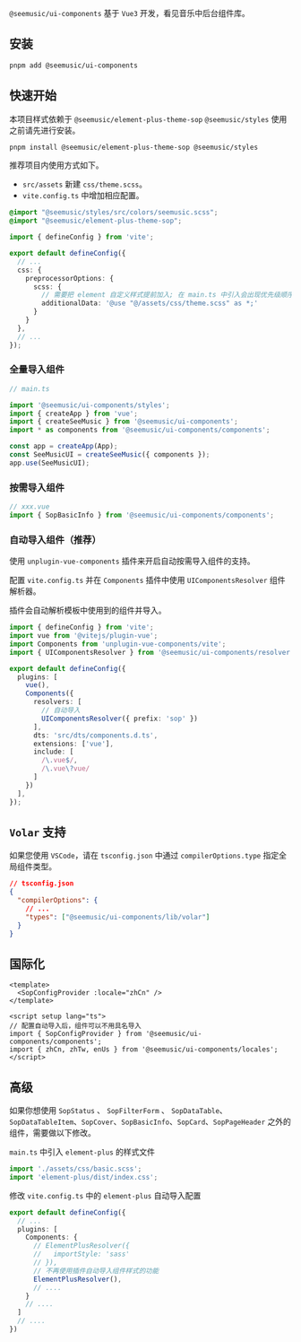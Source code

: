 `@seemusic/ui-components` 基于 `Vue3` 开发，看见音乐中后台组件库。

## 安装

``` bash
pnpm add @seemusic/ui-components
```

## 快速开始

本项目样式依赖于 `@seemusic/element-plus-theme-sop` `@seemusic/styles` 使用之前请先进行安装。

```bash
pnpm install @seemusic/element-plus-theme-sop @seemusic/styles
```

推荐项目内使用方式如下。

-  `src/assets` 新建 `css/theme.scss`。
-  `vite.config.ts` 中增加相应配置。

```scss 
@import "@seemusic/styles/src/colors/seemusic.scss";
@import "@seemusic/element-plus-theme-sop";
```

```ts [vite.config.ts]
import { defineConfig } from 'vite';

export default defineConfig({
  // ...
  css: {
    preprocessorOptions: {
      scss: {
        // 需要把 element 自定义样式提前加入; 在 main.ts 中引入会出现优先级顺序不对的问题
        additionalData: '@use "@/assets/css/theme.scss" as *;'
      }
    }
  },
  // ...
});
```

### 全量导入组件

```ts
// main.ts

import '@seemusic/ui-components/styles';
import { createApp } from 'vue';
import { createSeeMusic } from '@seemusic/ui-components';
import * as components from '@seemusic/ui-components/components';

const app = createApp(App);
const SeeMusicUI = createSeeMusic({ components });
app.use(SeeMusicUI);
```

### 按需导入组件

```ts
// xxx.vue
import { SopBasicInfo } from '@seemusic/ui-components/components';
```

### 自动导入组件（推荐）

使用 `unplugin-vue-components` 插件来开启自动按需导入组件的支持。

配置 `vite.config.ts` 并在 `Components` 插件中使用 `UIComponentsResolver` 组件解析器。

插件会自动解析模板中使用到的组件并导入。

```ts
import { defineConfig } from 'vite';
import vue from '@vitejs/plugin-vue';
import Components from 'unplugin-vue-components/vite';
import { UIComponentsResolver } from '@seemusic/ui-components/resolver';

export default defineConfig({
  plugins: [
    vue(),
    Components({
      resolvers: [
        // 自动导入
        UIComponentsResolver({ prefix: 'sop' })
      ],
      dts: 'src/dts/components.d.ts',
      extensions: ['vue'],
      include: [
        /\.vue$/,
        /\.vue\?vue/
      ]
    })
  ],
});
```

## `Volar` 支持

如果您使用 `VSCode`，请在 `tsconfig.json` 中通过 `compilerOptions.type` 指定全局组件类型。

```json
// tsconfig.json
{
  "compilerOptions": {
    // ...
    "types": ["@seemusic/ui-components/lib/volar"]
  }
}
```

## 国际化

```vue
<template>
  <SopConfigProvider :locale="zhCn" />
</template>

<script setup lang="ts">
// 配置自动导入后，组件可以不用具名导入
import { SopConfigProvider } from '@seemusic/ui-components/components';
import { zhCn, zhTw, enUs } from '@seemusic/ui-components/locales';
</script>
```

## 高级

如果你想使用 `SopStatus` 、 `SopFilterForm` 、 `SopDataTable`、`SopDataTableItem`、`SopCover`、`SopBasicInfo`、`SopCard`、`SopPageHeader` 之外的组件，需要做以下修改。

`main.ts` 中引入 `element-plus` 的样式文件

```ts
import './assets/css/basic.scss';
import 'element-plus/dist/index.css';
```

修改 `vite.config.ts` 中的 `element-plus` 自动导入配置

```ts
export default defineConfig({
  // ...
  plugins: [
    Components: {
      // ElementPlusResolver({
      //   importStyle: 'sass'
      // }),
      // 不再使用插件自动导入组件样式的功能
      ElementPlusResolver(),
      // ....
    }
    // ....
  ]
  // ....
})
```